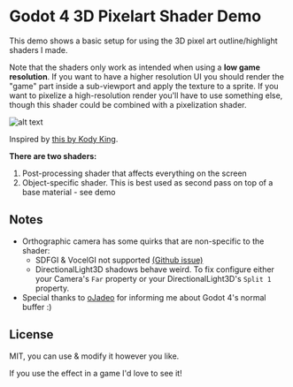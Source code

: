 # Godot 4 3D Pixelart Shader Demo

This demo shows a basic setup for using the 3D pixel art outline/highlight shaders I made. 

Note that the shaders only work as intended when using a **low game resolution**. If you want to have a higher resolution UI you should render the "game" part inside a sub-viewport and apply the texture to a sprite. If you want to pixelize a high-resolution render you'll have to use something else, though this shader could be combined with a pixelization shader. 

![alt text](https://i.imgur.com/2h5ovsW.png)

Inspired by [this by Kody King](https://threejs.org/examples/webgl_postprocessing_pixel.html).

**There are two shaders:**
1. Post-processing shader that affects everything on the screen
2. Object-specific shader. This is best used as second pass on top of a base material - see demo

## Notes

- Orthographic camera has some quirks that are non-specific to the shader:
    - SDFGI & VocelGI not supported [(Github issue)](https://github.com/godotengine/godot/issues/70944)
    - DirectionalLight3D shadows behave weird. To fix configure either your Camera's `Far` property or your DirectionalLight3D's `Split 1` property.
- Special thanks to [oJadeo](https://github.com/oJadeo) for informing me about Godot 4's normal buffer :)

## License

MIT, you can use & modify it however you like. 


If you use the effect in a game I'd love to see it!
